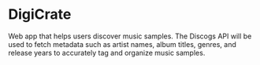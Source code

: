 # DigiCrate
Web app that helps users discover music samples. The Discogs API will be used to fetch metadata such as artist names, album titles, genres, and release years to accurately tag and organize music samples.

